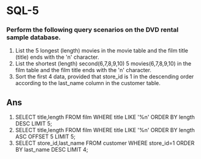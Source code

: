 # SQL-5
### Perform the following query scenarios on the DVD rental sample database.
1) List the 5 longest (length) movies in the movie table and the film title (title) ends with the 'n' character.
2) List the shortest (length) second(6,7,8,9,10) 5 movies(6,7,8,9,10) in the film table and the film title ends with the 'n' character.
3) Sort the first 4 data, provided that store_id is 1 in the descending order according to the last_name column in the customer table.
## Ans
1) SELECT title,length FROM film WHERE title LIKE '%n' ORDER BY length DESC LIMIT 5; 
2) SELECT title,length FROM film WHERE title LIKE '%n' ORDER BY length ASC OFFSET 5 LIMIT 5;
3) SELECT store_id,last_name FROM customer WHERE store_id=1 ORDER BY last_name DESC LIMIT 4;
